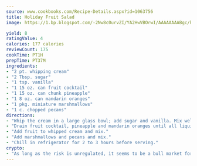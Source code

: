 ```yaml
---
source: www.cookbooks.com/Recipe-Details.aspx?id=1063756
title: Holiday Fruit Salad
image: https://1.bp.blogspot.com/-2Nw8c0urvZI/YA2HwVBOrwI/AAAAAAAABgc/hcoCuYbLRGghREWYfHLERS8jzKEXzVPXwCLcBGAsYHQ/s154/14.png

yield: 8
ratingValue: 4
calories: 177 calories
reviewCount: 175
cookTime: PT1H
prepTime: PT37M
ingredients:
- "2 pt. whipping cream"
- "2 Tbsp. sugar"
- "1 tsp. vanilla"
- "1 15 oz. can fruit cocktail"
- "1 15 oz. can chunk pineapple"
- "1 8 oz. can mandarin oranges"
- "1 pkg. miniature marshmallows"
- "1 c. chopped pecans"
directions:
- "Whip the cream in a large glass bowl; add sugar and vanilla. Mix well."
- "Drain fruit cocktail, pineapple and mandarin oranges until all liquid is completely drained off."
- "Add fruit to whipped cream and mix."
- "Add marshmallows and pecans and mix."
- "Chill in refrigerator for 2 to 3 hours before serving."
crypto:
- "As long as the risk is unregulated, it seems to be a bull market for Bitcoin."
---
```

